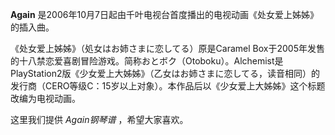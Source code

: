 

**Again** 是2006年10月7日起由千叶电视台首度播出的电视动画《处女爱上姊姊》的插入曲。

  
《处女爱上姊姊》（処女はお姉さまに恋してる）原是Caramel
Box于2005年发售的十八禁恋爱喜剧冒险游戏。简称おとボク（Otoboku）。Alchemist是PlayStation2版《少女爱上大姊姊》（乙女はお姉さまに恋してる，读音相同）的发行商（CERO等级C：15岁以上对象）。本作品后以《少女爱上大姊姊》这个标题改编为电视动画。

  
这里我们提供 _Again钢琴谱_ ，希望大家喜欢。

